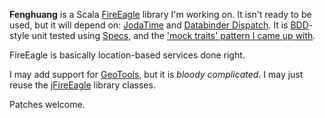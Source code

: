 **Fenghuang** is a Scala [FireEagle][] library I'm working on. It isn't ready
to be used, but it will depend on: [JodaTime][] and [Databinder
Dispatch][dispatch].  It is [BDD][]-style unit tested using [Specs][], and the
['mock traits' pattern I came up with][mocktraits].

FireEagle is basically location-based services done right.

I may add support for [GeoTools][], but it is *bloody complicated*. I may just
reuse the [jFireEagle][] library classes.

Patches welcome.

[FireEagle]: http://fireeagle.yahoo.com/
[JodaTime]: http://joda-time.sourceforge.net/
[Dispatch]: http://dispatch.databinder.net/
[BDD]: http://behaviour-driven.org/
[Specs]: http://code.google.com/p/specs/
[mocktraits]: http://tommorris.org/blog/2010/06/26#When:08:29:58
[GeoTools]: http://www.geotools.org/
[jFireEagle]: http://code.google.com/p/jfireeagle/
